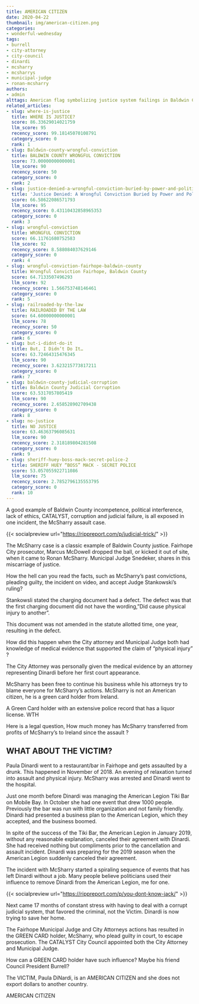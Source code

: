 ```yaml
---
title: AMERICAN CITIZEN
date: 2020-04-22
thumbnail: img/american-citizen.png
categories:
- wonderful-wednesday
tags:
- burrell
- city-attorney
- city-council
- dinardi
- mcsharry
- mcsharrys
- municipal-judge
- ronan-mcsharry
authors:
- admin
alttags: American flag symbolizing justice system failings in Baldwin County’s McSharry assault case investigation
related_articles:
- slug: where-is-justice
  title: WHERE IS JUSTICE?
  score: 86.33629014021759
  llm_score: 95
  recency_score: 99.18145070108791
  category_score: 0
  rank: 1
- slug: Baldwin-county-wrongful-conviction
  title: BALDWIN COUNTY WRONGFUL CONVICTION
  score: 73.00000000000001
  llm_score: 90
  recency_score: 50
  category_score: 0
  rank: 2
- slug: justice-denied-a-wrongful-conviction-buried-by-power-and-politics-repost
  title: 'Justice Denied: A Wrongful Conviction Buried by Power and Politics'
  score: 66.58622086571793
  llm_score: 95
  recency_score: 0.43110432858965353
  category_score: 0
  rank: 3
- slug: wrongful-conviction
  title: WRONGFUL CONVICTION
  score: 66.11761680752583
  llm_score: 92
  recency_score: 8.588084037629146
  category_score: 0
  rank: 4
- slug: wrongful-conviction-fairhope-baldwin-county
  title: Wrongful Conviction Fairhope, Baldwin County
  score: 64.7133507496293
  llm_score: 92
  recency_score: 1.566753748146461
  category_score: 0
  rank: 5
- slug: railroaded-by-the-law
  title: RAILROADED BY THE LAW
  score: 64.60000000000001
  llm_score: 78
  recency_score: 50
  category_score: 0
  rank: 6
- slug: but-i-didnt-do-it
  title: But, I Didn’t Do It…
  score: 63.72464315476345
  llm_score: 90
  recency_score: 3.623215773817211
  category_score: 0
  rank: 7
- slug: baldwin-county-judicial-corruption
  title: Baldwin County Judicial Corruption
  score: 63.5317057805419
  llm_score: 90
  recency_score: 2.658528902709438
  category_score: 0
  rank: 8
- slug: no-justice
  title: NO JUSTICE
  score: 63.46363796085631
  llm_score: 90
  recency_score: 2.318189804281508
  category_score: 0
  rank: 9
- slug: sheriff-huey-boss-mack-secret-police-2
  title: SHERIFF HUEY “BOSS” MACK - SECRET POLICE
  score: 53.057055922711086
  llm_score: 75
  recency_score: 2.7852796135553795
  category_score: 0
  rank: 10
---
```

A good example of Baldwin County incompetence, political interference, lack of ethics, CATALYST, corruption and judicial failure, is all exposed in one incident, the McSharry assault case.

{{< socialpreview url="https://rippreport.com/p/judicial-trick/" >}}

The McSharry case is a classic example of Baldwin County justice. Fairhope City prosecutor, Marcus McDowell dropped the ball, or kicked it out of site, when it came to Ronan McSharry. Municipal Judge Snedeker, shares in this miscarriage of justice.

How the hell can you read the facts, such as McSharry’s past convictions, pleading guilty, the incident on video, and accept Judge Stankowski’s ruling?

Stankowsli stated the charging document had a defect. The defect was that the first charging document did not have the wording,”Did cause physical injury to another”.

This document was not amended in the statute allotted time, one year, resulting in the defect.

How did this happen when the City attorney and Municipal Judge both had knowledge of medical evidence that supported the claim of “physical injury” ?

The City Attorney was personally given the medical evidence by an attorney representing Dinardi before her first court appearance.

McSharry has been free to continue his business while his attorneys try to blame everyone for McSharry’s actions. McSharry is not an American citizen, he is a green card holder from Ireland.

A Green Card holder with an extensive police record that has a liquor license. WTH

Here is a legal question, How much money has McSharry transferred from profits of McSharry’s to Ireland since the assault ?

## WHAT ABOUT THE VICTIM?

Paula Dinardi went to a restaurant/bar in Fairhope and gets assaulted by a drunk. This happened in November of 2018. An evening of relaxation turned into assault and physical injury. McSharry was arrested and Dinardi went to the hospital.

Just one month before Dinardi was managing the American Legion Tiki Bar on Mobile Bay. In October she had one event that drew 1000 people. Previously the bar was run with little organization and not family friendly. Dinardi had presented a business plan to the American Legion, which they accepted, and the business boomed.

In spite of the success of the Tiki Bar, the American Legion in January 2019, without any reasonable explanation, canceled their agreement with Dinardi. She had received nothing but compliments prior to the cancellation and assault incident. Dinardi was preparing for the 2019 season when the American Legion suddenly canceled their agreement.

The incident with McSharry started a spiraling sequence of events that has left Dinardi without a job. Many people believe politicians used their influence to remove Dinardi from the American Legion, me for one.

{{< socialpreview url="https://rippreport.com/p/you-dont-know-jack/" >}}

Next came 17 months of constant stress with having to deal with a corrupt judicial system, that favored the criminal, not the Victim. Dinardi is now trying to save her home.

The Fairhope Municipal Judge and City Attorneys actions has resulted in the GREEN CARD holder, McSharry, who plead guilty in court, to escape prosecution. The CATALYST City Council appointed both the City Attorney and Municipal Judge.

How can a GREEN CARD holder have such influence? Maybe his friend Council President Burrell?

The VICTIM, Paula DiNardi, is an AMERICAN CITIZEN and she does not export dollars to another country.

AMERICAN CITIZEN

